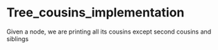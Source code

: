 # Tree_cousins_implementation
Given a node, we are printing all its cousins except second cousins and siblings
